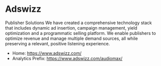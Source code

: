 # Adswizz
Publisher Solutions We have created a comprehensive technology stack that includes dynamic ad insertion, campaign management, yield optimization and a programmatic selling platform. We enable publishers to optimize revenue and manage multiple demand sources, all while preserving a relevant, positive listening experience.

* Home: https://www.adswizz.com/
* Analytics Prefix: https://www.adswizz.com/audiomax/
